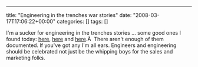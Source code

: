 ---
title: "Engineering in the trenches war stories"
date: "2008-03-17T17:06:22+00:00"
categories: []
tags: []

I'm a sucker for engineering in the trenches stories ... some good ones I found today: <a href="http://www.dadhacker.com/blog/?p=995">here</a>, <a href="http://www.dadhacker.com/blog/?p=987">here</a> and <a href="http://www.dadhacker.com/blog/?p=695">here</a>.Â  There aren't enough of them documented. If you've got any I'm all ears. Engineers and engineering should be celebrated not just be the whipping boys for the sales and marketing folks.
